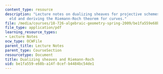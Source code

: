 ```yaml
---
content_type: resource
description: "Lecture notes on dualizing sheaves for projective schemes over a \uFB01\
  eld and deriving the Riemann-Roch theorem for curves."
file: /media/courses/18-726-algebraic-geometry-spring-2009/be1fa559e68ba14f8cefb4484bc54de1_MIT18_726s09_lec24_dualizing.pdf
file_type: application/pdf
learning_resource_types:
- Lecture Notes
ocw_type: OCWFile
parent_title: Lecture Notes
parent_type: CourseSection
resourcetype: Document
title: Dualizing sheaves and Riemann-Roch
uid: be1fa559-e68b-a14f-8cef-b4484bc54de1
---
```

